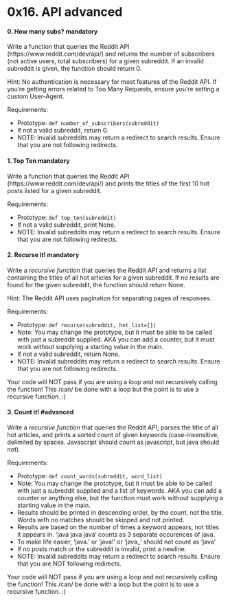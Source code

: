<h1 class="gap">0x16. API advanced</h1>


<h4 class="task">
    0. How many subs?
      <span class="alert alert-warning mandatory-optional">
        mandatory
      </span>
</h4><p>Write a function that queries the Reddit API (https://www.reddit.com/dev/api/) and returns the number of subscribers (not active users, total subscribers) for a given subreddit. If an invalid subreddit is given, the function should return 0.</p><p>Hint: No authentication is necessary for most features of the Reddit API. If you’re getting errors related to Too Many Requests, ensure you’re setting a custom User-Agent.</p><p>Requirements:</p><ul>
<li>Prototype: <code>def number_of_subscribers(subreddit)</code></li>
<li>If not a valid subreddit, return 0.</li>
<li>NOTE: Invalid subreddits may return a redirect to search results. Ensure that you are not following redirects.</li>
</ul>


<h4 class="task">
    1. Top Ten
      <span class="alert alert-warning mandatory-optional">
        mandatory
      </span>
</h4><p>Write a function that queries the Reddit API (https://www.reddit.com/dev/api/) and prints the titles of the first 10 hot posts listed for a given subreddit.</p><p>Requirements:</p><ul>
<li>Prototype: <code>def top_ten(subreddit)</code></li>
<li>If not a valid subreddit, print None.</li>
<li>NOTE: Invalid subreddits may return a redirect to search results. Ensure that you are not following redirects.</li>
</ul>


<h4 class="task">
    2. Recurse it!
      <span class="alert alert-warning mandatory-optional">
        mandatory
      </span>
</h4><p>Write a <em>recursive function</em> that queries the Reddit API and returns a list containing the titles of all hot articles for a given subreddit. If no results are found for the given subreddit, the function should return None.</p><p>Hint: The Reddit API uses pagination for separating pages of responses.</p><p>Requirements:</p><ul>
<li>Prototype: <code>def recurse(subreddit, hot_list=[])</code></li>
<li>Note: You may change the prototype, but it must be able to be called with just a subreddit supplied. AKA you can add a counter, but it must work without supplying a starting value in the main.</li>
<li>If not a valid subreddit, return None.</li>
<li>NOTE: Invalid subreddits may return a redirect to search results. Ensure that you are not following redirects.</li>
</ul><p>Your code will NOT pass if you are using a loop and not recursively calling the function! This /can/ be done with a loop but the point is to use a recursive function. :)</p>


<h4 class="task">
    3. Count it!
      <span class="alert alert-info mandatory-optional">
        #advanced
      </span>
</h4><p>Write a <em>recursive function</em> that queries the Reddit API, parses the title of all hot articles, and prints a sorted count of given keywords (case-insensitive, delimited by spaces. Javascript should count as javascript, but java should not).</p><p>Requirements:</p><ul>
<li>Prototype: <code>def count_words(subreddit, word_list)</code></li>
<li>Note: You may change the prototype, but it must be able to be called with just a subreddit supplied and a list of keywords. AKA you can add a counter or anything else, but the function must work without supplying a starting value in the main.</li>
<li>Results should be printed in descending order, by the count, not the title. Words with no matches should be skipped and not printed.</li>
<li>Results are based on the number of times a keyword appears, not titles it appears in. ‘java java java’ counts as 3 separate occurences of java.</li>
<li>To make life easier, ‘java.’ or ‘java!’ or ‘java_’ should not count as ‘java’</li>
<li>If no posts match or the subreddit is invalid, print a newline.</li>
<li>NOTE: Invalid subreddits may return a redirect to search results. Ensure that you are NOT following redirects.</li>
</ul><p>Your code will NOT pass if you are using a loop and not recursively calling the function! This /can/ be done with a loop but the point is to use a recursive function. :)</p>
